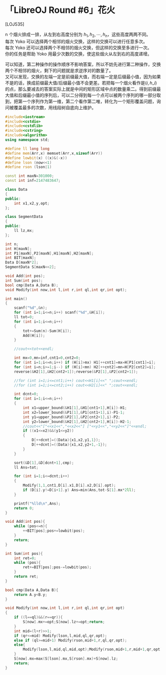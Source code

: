 # 「LibreOJ Round #6」花火 
[LOJ535]

n 个烟火排成一排，从左到右高度分别为 $h_1,h_2,\cdots,h_n$​​，这些高度两两不同。  
每次 Yoko 可以选择两个相邻的烟火交换，这样的交换可以进行任意多次。  
每次 Yoko 还可以选择两个不相邻的烟火交换，但这样的交换至多进行一次。  
你的任务是帮助 Yoko 用最少次数的交换，使这些烟火从左到右的高度递增。

可以知道，第二种操作的操作顺序不影响答案，所以不妨先进行第二种操作，交换两个不相邻的烟火，剩下的问题就是求逆序对的数量了。  
又可以发现，交换的左端一定是前缀最大值，而右端一定是后缀最小值，因为如果不是的话，换成前缀最大值/后缀最小值不会更差。若把每一个烟火看作是$(i,h\_i)$的点，那么要减去的答案实际上就是中间的矩形区域中点的数量乘二。得到前缀最大值和后缀最小值的序列后，可以二分得到每一个点可以被两个序列的哪一部分取到，把第一个序列作为第一维，第二个看作第二唯，转化为一个矩形覆盖问题，询问被覆盖最多的次数，用线段树自底向上维护。

```cpp
#include<iostream>
#include<cstdio>
#include<cstdlib>
#include<cstring>
#include<algorithm>
using namespace std;

#define ll long long
#define mem(Arr,x) memset(Arr,x,sizeof(Arr))
#define lowbit(x) ((x)&(-x))
#define lson (now<<1)
#define rson (lson|1)

const int maxN=301000;
const int inf=2147483647;

class Data
{
public:
	int x1,x2,y,opt;
};

class SegmentData
{
public:
	ll lz,mx;
};

int n;
int H[maxN];
int P1[maxN],P2[maxN],H1[maxN],H2[maxN];
int BIT[maxN];
Data D[maxN*2];
SegmentData S[maxN<<2];

void Add(int pos);
int Sum(int pos);
bool cmp(Data A,Data B);
void Modify(int now,int l,int r,int ql,int qr,int opt);

int main()
{
	scanf("%d",&n);
	for (int i=1;i<=n;i++) scanf("%d",&H[i]);
	ll tot=0;
	for (int i=1;i<=n;i++)
	{
		tot+=Sum(n)-Sum(H[i]);
		Add(H[i]);
	}

	//cout<<tot<<endl;

	int mx=0,mn=inf,cnt1=0,cnt2=0;
	for (int i=1;i<=n;i++) if (H[i]>mx) H1[++cnt1]=mx=H[P1[cnt1]=i];
	for (int i=n;i>=1;i--) if (H[i]<mn) H2[++cnt2]=mn=H[P2[cnt2]=i];
	reverse(&H2[1],&H2[cnt2+1]);reverse(&P2[1],&P2[cnt2+1]);

	//for (int i=1;i<=cnt1;i++) cout<<H1[i]<<" ";cout<<endl;
	//for (int i=1;i<=cnt2;i++) cout<<H2[i]<<" ";cout<<endl;

	int dcnt=0;
	for (int i=1;i<=n;i++)
	{
		int x1=upper_bound(&H1[1],&H1[cnt1+1],H[i])-H1;
		int x2=lower_bound(&P1[1],&P1[cnt1+1],i)-P1-1;
		int y1=upper_bound(&P2[1],&P2[cnt2+1],i)-P2;
		int y2=lower_bound(&H2[1],&H2[cnt2+1],H[i])-H2-1;
		//cout<<"["<<x1<<","<<x2<<"] ["<<y1<<","<<y2<<"]"<<endl;
		if ((x1<=x2)&&(y1<=y2))
		{
			D[++dcnt]=((Data){x1,x2,y1,1});
			D[++dcnt]=((Data){x1,x2,y2+1,-1});
		}
	}

	sort(&D[1],&D[dcnt+1],cmp);
	ll Ans=tot;

	for (int i=1;i<=dcnt;i++)
	{
		Modify(1,1,cnt1,D[i].x1,D[i].x2,D[i].opt);
		if (D[i].y!=D[i+1].y) Ans=min(Ans,tot-S[1].mx*2ll);
	}

	printf("%lld\n",Ans);
	return 0;
}

void Add(int pos){
	while (pos<=n){
		++BIT[pos];pos+=lowbit(pos);
	}
	return;
}

int Sum(int pos){
	int ret=0;
	while (pos){
		ret+=BIT[pos];pos-=lowbit(pos);
	}
	return ret;
}

bool cmp(Data A,Data B){
	return A.y<B.y;
}

void Modify(int now,int l,int r,int ql,int qr,int opt)
{
	if ((l==ql)&&(r==qr)){
		S[now].mx+=opt;S[now].lz+=opt;return;
	}
	int mid=(l+r)>>1;
	if (qr<=mid) Modify(lson,l,mid,ql,qr,opt);
	else if (ql>=mid+1) Modify(rson,mid+1,r,ql,qr,opt);
	else{
		Modify(lson,l,mid,ql,mid,opt);Modify(rson,mid+1,r,mid+1,qr,opt);
	}
	S[now].mx=max(S[lson].mx,S[rson].mx)+S[now].lz;
	return;
}
```